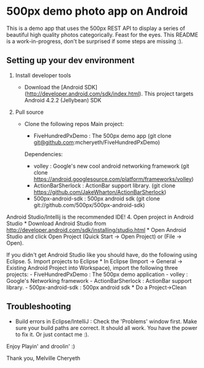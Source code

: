 # 500px demo photo app on Android


This is a demo app that uses the 500px REST API to display a series of beautiful high quality photos categorically. Feast for the eyes.
This README is a work-in-progress, don't be surprised if some steps are missing :).

## Setting up your dev environment

1. Install developer tools
	* Download the [Android SDK] (http://developer.android.com/sdk/index.html). This project targets Android 4.2.2 (Jellybean) SDK

2. Pull source
	* Clone the following repos
		Main project:
		- FiveHundredPxDemo : The 500px demo app (git clone git@github.com:mcheryeth/FiveHundredPxDemo)  
		
		Dependencies:
		- volley : Google's new cool android networking framework (git clone https://android.googlesource.com/platform/frameworks/volley)
		- ActionBarSherlock : ActionBar support library. (git clone https://github.com/JakeWharton/ActionBarSherlock)
		- 500px-android-sdk : 500px android sdk (git clone git://github.com/500px/500px-android-sdk)

Android Studio/Intellij is the recommended IDE!
4. Open project in Android Studio
	* Download Android Studio from http://developer.android.com/sdk/installing/studio.html
	* Open Android Studio and click Open Project (Quick Start -> Open Project) or (File -> Open).
	 
If you didn't get Android Studio like you should have, do the following using Eclipse.
5. Import projects to Eclipse
	* In Eclipse (Import -> General -> Existing Android Project into Workspace), import the following three projects:
		- FiveHundredPxDemo : The 500px demo application
		- volley : Google's Networking framework
		- ActionBarSherlock : ActionBar support library.
		- 500px-android-sdk : 500px android sdk
	* Do a Project->Clean
		
## Troubleshooting

* Build errors in Eclipse/IntelliJ : Check the 'Problems' window first. Make sure your build paths are correct. It should all work. You have the power to fix it.
Or just contact me :).

Enjoy Playin' and droolin' :)

Thank you,
Melville Cheryeth
